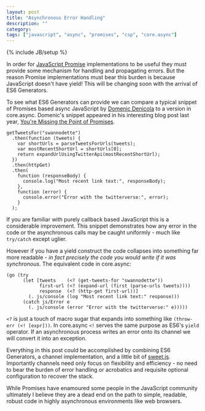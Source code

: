 ```yaml
---
layout: post
title: "Asynchronous Error Handling"
description: ""
category: 
tags: ["javascript", "async", "promises", "csp", "core.async"]
---
```

{% include JB/setup %}

In order for
[JavaScript Promise](http://promises-aplus.github.io/promises-spec/)
implementations to be useful they must provide some mechanism for
handling and propagating errors. But the reason Promise
implementations must bear this burden is because JavaScript doesn't
have yield! This will be changing soon with the arrival of ES6
Generators.

To see what ES6 Generators can provide we can compare a typical
snippet of Promises based async JavaScript by
[Domenic Denicola](http://twitter.com/domenic) to a version in
core.async. Domenic's snippet appeared in his interesting blog post last
year,
[You're Missing the Point of Promises](http://domenic.me/2012/10/14/youre-missing-the-point-of-promises/).

```
getTweetsFor("swannodette")
  .then(function (tweets) {
    var shortUrls = parseTweetsForUrls(tweets);
    var mostRecentShortUrl = shortUrls[0];
    return expandUrlUsingTwitterApi(mostRecentShortUrl);
  })
  .then(httpGet)
  .then(
    function (responseBody) {
      console.log("Most recent link text:", responseBody);
    },
    function (error) {
      console.error("Error with the twitterverse:", error);
    }
  );
```

If you are familiar with purely callback based JavaScript this is a
considerable improvement. This snippet demonstrates how any error in
the code or the asynchronous calls may be caught uniformly - much like
`try/catch` except uglier.

However if you have a yield construct the code collapses into
something far more readable - *in fact precisely the code you
would write if it was synchronous*. The equivalent code in core.async:

```
(go (try
      (let [tweets    (<? (get-tweets-for "swannodette"))
            first-url (<? (expand-url (first (parse-urls tweets))))
            response  (<? (http-get first-url))]
        (. js/console (log "Most recent link text:" response)))
      (catch js/Error e
        (. js/console (error "Error with the twitterverse:" e)))))
```

`<?` is just a touch of macro sugar that expands into something
like `(throw-err (<! [expr]))`. In core.async `<!` serves the
same purpose as ES6's `yield` operator. If an asynchronous process
writes an error onto its channel we will convert it into an exception.

Everything in this post could be accomplished by combining ES6
Generators, a channel implementation, and a little bit of
[sweet.js](http://sweetjs.org). Importantly channels need only focus
on flexibility and efficiency - no need to bear the burden of error
handling or acrobatics and requisite optional configuration to recover
the stack.

While Promises have enamoured some people in the JavaScript community
ultimately I believe they are a dead end on the path to simple,
readable, robust code in highly asynchronous environments like web
browsers.
